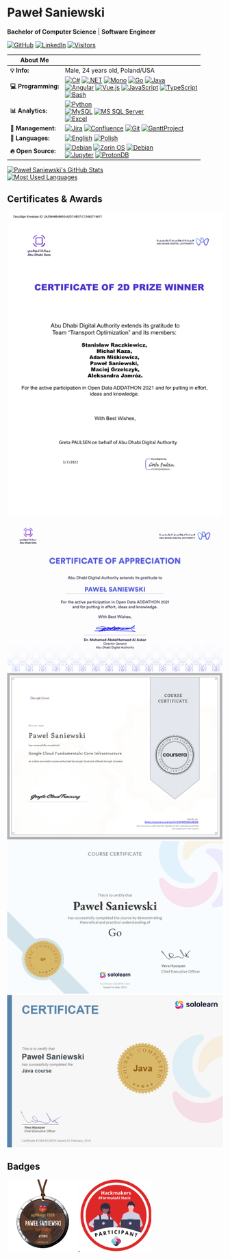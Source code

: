 # Paweł Saniewski

**Bachelor of Computer Science** | **Software Engineer**

[![GitHub][101]][1]
[![LinkedIn][102]][2]
[![Visitors][103]][3]

|About Me||
|-|-|
|**:bulb: Info:**|Male, 24 years old, Poland/USA|
|**:computer: Programming:**|[![C#][104]][4] [![.NET][105]][5] [![Mono][106]][6] [![Go][127]][27] [![Java][112]][12]<br>[![Angular][107]][7] [![Vue.js][108]][8] [![JavaScript][109]][9] [![TypeScript][110]][10]<br>[![Bash][111]][11]|
|**:bar_chart: Analytics:**|[![Python][113]][13]<br>[![MySQL][114]][14] [![MS SQL Server][115]][15]<br>[![Excel][116]][16]|
|**:notebook: Management:**|[![Jira][117]][17] [![Confluence][118]][18] [![Git][119]][19] [![GanttProject][120]][20]|
|**:thought_balloon: Languages:**|[![English][121]][21] [![Polish][122]][22]|
|**:fire: Open Source:**|[![Debian][126]][26] [![Zorin OS][123]][23] [![Debian][124]][24]<br>[![Jupyter][128]][28] [![ProtonDB][125]][25]|

<a href="https://github.com/Saniewski/Saniewski">
  <img alt="Paweł Saniewski's GitHub Stats" src="https://github-readme-stats.vercel.app/api?username=Saniewski&show_icons=true&hide=issues"/>
</a>
<br>
<a href="https://github.com/Saniewski/Saniewski">
  <img alt="Most Used Languages" src="https://github-readme-stats.vercel.app/api/top-langs/?username=Saniewski&layout=compact&hide=jupyter%20notebook&langs_count=6"/>
</a>

<br>

## Certificates & Awards

<a href="https://addathon.adda.gov.ae">
  <img alt="Open Data Addathon - 2nd Prize Winner" src="https://github.com/Saniewski/Saniewski/blob/master/assets/Certificate_Open_Data_Addathon.png">
</a>
<a href="https://addathon.adda.gov.ae">
  <img alt="Open Data Addathon - Participant's Certificate of Appreciation" src="https://github.com/Saniewski/Saniewski/blob/master/assets/Open-Data-Addathon-Participant.png">
</a>
<a href="https://coursera.org/verify/C9QWPZMG3MHD">
  <img alt="Google Cloud Fundamentals: Core Infrastructure" src="https://github.com/Saniewski/Saniewski/blob/master/assets/Google-Cloud-Fundamentals-Cloud-Infrastructure-Coursera.png">
</a>
<a href="https://www.sololearn.com/certificates/course/en/6226978/1164/landscape/png">
  <img alt="Sololearn Go Certificate" src="https://github.com/Saniewski/Saniewski/blob/master/assets/Sololearn-go-certificate.png">
</a>
<a href="https://www.sololearn.com/Certificate/1068-6226978/jpg/">
  <img alt="Sololearn Java Certificate" src="https://github.com/Saniewski/Saniewski/blob/master/assets/Sololearn-java-certificate.jpg">
</a>

## Badges

<a href="https://www.ngvikings.org">
  <img alt="ngVikings 2020" src="https://github.com/Saniewski/Saniewski/blob/master/assets/ngVikings-2020.jpg" style="width: 33%;">
</a>
<a href="https://www.formulaaihack.com">
  <img alt="FormulaAI Hack 2022" src="https://github.com/Saniewski/Saniewski/blob/master/assets/FormulaAI-Hack-2022.png" style="width: 33%;">
</a>

[1]: https://github.com/Saniewski/Saniewski
[2]: https://www.linkedin.com/in/pawelsaniewski
[3]: https://github.com/Saniewski/Saniewski
[4]: https://dotnet.microsoft.com
[5]: https://dotnet.microsoft.com
[6]: https://www.mono-project.com
[7]: https://angular.io
[8]: https://vuejs.org
[9]: https://developer.mozilla.org/en-US/docs/Web/JavaScript
[10]: https://www.typescriptlang.org
[11]: https://www.gnu.org/software/bash
[12]: https://www.java.com
[13]: https://www.python.org
[14]: https://www.mysql.com
[15]: https://www.microsoft.com/en-us/sql-server
[16]: https://www.microsoft.com/en/microsoft-365/excel
[17]: https://www.atlassian.com/software/jira
[18]: https://www.atlassian.com/software/confluence
[19]: https://git-scm.com
[20]: https://www.ganttproject.biz
[21]: https://english.stackexchange.com
[22]: https://translate.google.com
[23]: https://zorin.com/os
[24]: https://www.debian.org
[25]: https://www.protondb.com
[26]: https://manjaro.org
[27]: https://go.dev
[28]: https://jupyter.org

[101]: https://img.shields.io/github/followers/Saniewski?style=social
[102]: https://img.shields.io/badge/LinkedIn-400+-0077B5?style=social&logo=linkedin
[103]: https://api.visitorbadge.io/api/visitors?path=https%3A%2F%2Fgithub.com%2FSaniewski&labelColor=%231f2833&countColor=%2345a29e&style=plastic
[104]: https://img.shields.io/badge/C%23-239120?style=plastic&logo=c-sharp&logoColor=white
[105]: https://img.shields.io/badge/.NET-512BD4?style=plastic&logo=dotnet&logoColor=white
[106]: https://img.shields.io/badge/Mono-5C7280?style=plastic
[107]: https://img.shields.io/badge/Angular-DD0031?style=plastic&logo=angular&logoColor=white
[108]: https://img.shields.io/badge/Vue.js-4FC08D?style=plastic&logo=vuedotjs&logoColor=white
[109]: https://img.shields.io/badge/JavaScript-F7DF1E?style=plastic&logo=javascript&logoColor=white
[110]: https://img.shields.io/badge/TypeScript-3178C6?style=plastic&logo=typescript&logoColor=white
[111]: https://img.shields.io/badge/Bash-4EAA25?style=plastic&logo=gnubash&logoColor=white
[112]: https://img.shields.io/badge/Java-DC2C00?style=plastic&logo=java&logoColor=white
[113]: https://img.shields.io/badge/Python-3776AB?style=plastic&logo=python&logoColor=white
[114]: https://img.shields.io/badge/MySQL-4479A1?style=plastic&logo=mysql&logoColor=white
[115]: https://img.shields.io/badge/MS%20SQL%20Server-CC2927?style=plastic&logo=microsoftsqlserver&logoColor=white
[116]: https://img.shields.io/badge/Excel-217346?style=plastic&logo=microsoftexcel&logoColor=white
[117]: https://img.shields.io/badge/Jira-0052CC?style=plastic&logo=jira&logoColor=white
[118]: https://img.shields.io/badge/Confluence-172B4D?style=plastic&logo=confluence&logoColor=white
[119]: https://img.shields.io/badge/Git-F05032?style=plastic&logo=git&logoColor=white
[120]: https://img.shields.io/badge/GanttProject-424242?style=plastic
[121]: https://img.shields.io/badge/English-C1-FFF?style=plastic&color=CC2927&labelColor=0052CC
[122]: https://img.shields.io/badge/Polish-native-FFF?style=plastic&color=CC2927&labelColor=FFF
[123]: https://img.shields.io/badge/Zorin%20OS-FFF?style=plastic&logo=zorin
[124]: https://img.shields.io/badge/Debian-A81D33?style=plastic&logo=debian&logoColor=white
[125]: https://img.shields.io/badge/ProtonDB-F50057?style=plastic&logo=protondb&logoColor=white
[126]: https://img.shields.io/badge/Manjaro-35BF5C?style=plastic&logo=manjaro&logoColor=white
[127]: https://img.shields.io/badge/Go-00ADD8?style=plastic&logo=go&logoColor=white
[128]: https://img.shields.io/badge/Jupyter-F37626?style=plastic&logo=jupyter&logoColor=white
